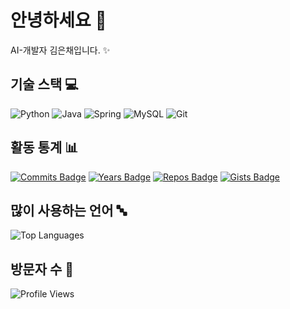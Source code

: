 # 안녕하세요 👋 
AI-개발자 김은채입니다. ✨


## 기술 스택 💻
![Python](https://img.shields.io/badge/-Python-3776AB?style=flat-square&logo=Python&logoColor=white)
![Java](https://img.shields.io/badge/-Java-007396?style=flat-square&logo=Java&logoColor=white)
![Spring](https://img.shields.io/badge/-Spring-6DB33F?style=flat-square&logo=Spring&logoColor=white)
![MySQL](https://img.shields.io/badge/-MySQL-4479A1?style=flat-square&logo=MySQL&logoColor=white)
![Git](https://img.shields.io/badge/-Git-F05032?style=flat-square&logo=Git&logoColor=white)


## 활동 통계 📊
[![Commits Badge](https://badges.pufler.dev/commits/yearly/chloeche22)](https://badges.pufler.dev)
[![Years Badge](https://badges.pufler.dev/years/chloeche22)](https://badges.pufler.dev)
[![Repos Badge](https://badges.pufler.dev/repos/chloeche22)](https://badges.pufler.dev)
[![Gists Badge](https://badges.pufler.dev/gists/chloeche22)](https://badges.pufler.dev)

<!-- 
스트릭 통계를 보여주는 다른 옵션:
[![GitHub Streak](https://github-readme-streak-stats.herokuapp.com/?user=chloeche22&theme=dark)](https://git.io/streak-stats)
-->
## 많이 사용하는 언어 🔤
![Top Languages](https://github-readme-stats.vercel.app/api/top-langs/?username=chloeche22&layout=compact&theme=radical)

## 방문자 수 👀
![Profile Views](https://komarev.com/ghpvc/?username=chloeche22)

<!--
깃허브 스탯 테마 옵션:
&theme=dark
&theme=radical
&theme=merko
&theme=gruvbox
&theme=tokyonight
&theme=onedark
&theme=cobalt
&theme=synthwave
&theme=highcontrast
&theme=dracula
-->

